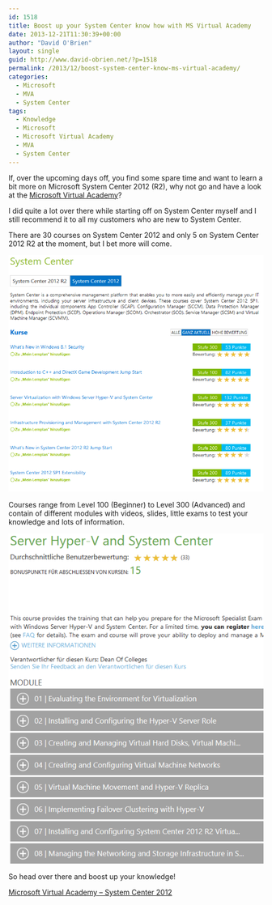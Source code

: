 ```yaml
---
id: 1518
title: Boost up your System Center know how with MS Virtual Academy
date: 2013-12-21T11:30:39+00:00
author: "David O'Brien"
layout: single
guid: http://www.david-obrien.net/?p=1518
permalink: /2013/12/boost-system-center-know-ms-virtual-academy/
categories:
  - Microsoft
  - MVA
  - System Center
tags:
  - Knowledge
  - Microsoft
  - Microsoft Virtual Academy
  - MVA
  - System Center
---
```

If, over the upcoming days off, you find some spare time and want to learn a bit more on Microsoft System Center 2012 (R2), why not go and have a look at the [Microsoft Virtual Academy](www.microsoftvirtualacademy.com/product-training/system-center#?mtag=MVP5000267)?

I did quite a lot over there while starting off on System Center myself and I still recommend it to all my customers who are new to System Center.

There are 30 courses on System Center 2012 and only 5 on System Center 2012 R2 at the moment, but I bet more will come.

![Microsoft Virtual Academy](/media/2013/12/image2.png)

Courses range from Level 100 (Beginner) to Level 300 (Advanced) and contain of different modules with videos, slides, little exams to test your knowledge and lots of information.

![Microsoft Virtual Academy](/media/2013/12/image3.png)

So head over there and boost up your knowledge!

[Microsoft Virtual Academy – System Center 2012](www.microsoftvirtualacademy.com/product-training/system-center#?mtag=MVP5000267)
